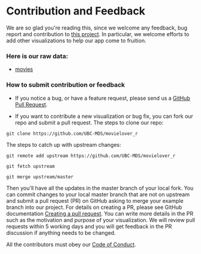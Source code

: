 # Contribution and Feedback

We are so glad you're reading this, since we welcome any feedback, bug report and contribution to [this project](https://github.com/UBC-MDS/movielover_r). In particular, we welcome efforts to add other visualizations to help our app come to fruition.

### Here is our raw data:

- [movies](https://raw.githubusercontent.com/vega/vega-datasets/master/data/movies.json)

### How to submit contribution or feedback

- If you notice a bug, or have a feature request, please send us a [GitHub Pull Request](https://github.com/UBC-MDS/movielover_r).

- If you want to contribute a new visualization or bug fix, you can fork our repo and submit a pull request. The steps to clone our repo:

```
git clone https://github.com/UBC-MDS/movielover_r
```

  The steps to catch up with upstream changes:
```
git remote add upstream https://github.com/UBC-MDS/movielover_r

git fetch upstream

git merge upstream/master
```
  Then you'll have all the updates in the master branch of your local fork. You can commit changes to your local master branch that are not on upstream and submit a pull request (PR) on GitHub asking to merge your example branch into our project. For details on creating a PR, please see GitHub documentation [Creating a pull request](https://help.github.com/en/github/collaborating-with-issues-and-pull-requests/creating-a-pull-request). You can write more details in the PR such as the motivation and purpose of your visualization. We will review pull requests within 5 working days and you will get feedback in the PR discussion if anything needs to be changed.
  
  All the contributors must obey our [Code of Conduct](https://github.com/UBC-MDS/movielover_r/blob/main/CODE_OF_CONDUCT.md).
 
